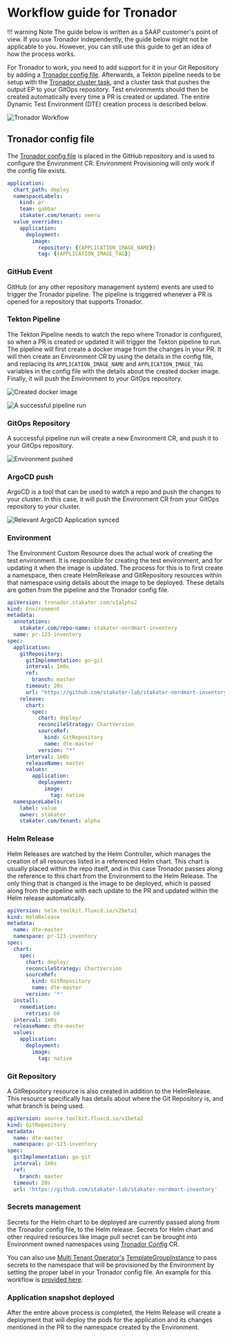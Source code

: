 # Workflow guide for Tronador

!!! warning Note
    The guide below is written as a SAAP customer's point of view. If you use Tronador independently, the guide below might not be applicable to you. However, you can still use this guide to get an idea of how the process works.

For Tronador to work, you need to add support for it in your Git Repository by adding a [Tronador config file](./config_file.md). Afterwards, a Tekton pipeline needs to be setup with the [Tronador cluster task](./cluster_task.md), and a cluster task that pushes the output EP to your GitOps repository. Test environments should then be created automatically every time a PR is created or updated. The entire Dynamic Test Environment (DTE) creation process is described below.

![Tronador Workflow](./images/workflow.png)

## Tronador config file

The [Tronador config file](./config_file.md) is placed in the GitHub repository and is used to configure the Environment CR. Environment Provisioning will only work if the config file exists.

```yaml
application:
  chart_path: deploy
  namespaceLabels:
    kind: pr
    team: gabbar
    stakater.com/tenant: veeru
  value_overrides:
    application:
      deployment:
        image:
          repository: {{APPLICATION_IMAGE_NAME}}
          tag: {{APPLICATION_IMAGE_TAG}}
```

### GitHub Event

 GitHub (or any other repository management system) events are used to trigger the Tronador pipeline. The pipeline is triggered whenever a PR is opened for a repository that supports Tronador.

### Tekton Pipeline

The Tekton Pipeline needs to watch the repo where Tronador is configured, so when a PR is created or updated it will trigger the Tekton pipeline to run. The pipeline will first create a docker image from the changes in your PR. It will then create an Environment CR by using the details in the config file, and replacing its `APPLICATION_IMAGE_NAME` and `APPLICATION_IMAGE_TAG` variables in the config file with the details about the created docker image. Finally, it will push the Environment to your GitOps repository.

![Created docker image](./images/pipeline-git.png)

![A successful pipeline run](./images/pipeline.png)

### GitOps Repository

A successful pipeline run will create a new Environment CR, and push it to your GitOps repository.

![Environment pushed](./images/gitops.png)

### ArgoCD push

ArgoCD is a tool that can be used to watch a repo and push the changes to your cluster. In this case, it will push the Environment CR from your GitOps repository to your cluster.

![Relevant ArgoCD Application synced](./images/argocd.png)

### Environment

The Environment Custom Resource does the actual work of creating the test environment. It is responsible for creating the test environment, and for updating it when the image is updated. The process for this is to first create a namespace, then create HelmRelease and GitRepository resources within that namespace using details about the image to be deployed. These details are gotten from the pipeline and the Tronador config file.

```yaml
apiVersion: tronador.stakater.com/v1alpha2
kind: Environment
metadata:
  annotations:
    stakater.com/repo-name: stakater-nordmart-inventory
  name: pr-123-inventory
spec:
  application:
    gitRepository:
      gitImplementation: go-git
      interval: 1m0s
      ref:
        branch: master
      timeout: 20s
      url: "https://github.com/stakater-lab/stakater-nordmart-inventory"
    release:
      chart:
        spec:
          chart: deploy/
          reconcileStrategy: ChartVersion
          sourceRef:
            kind: GitRepository
            name: dte-master
          version: "*"
      interval: 1m0s
      releaseName: master
      values:
        application:
          deployment:
            image:
              tag: native
  namespaceLabels:
    label: value
    owner: stakater
    stakater.com/tenant: alpha
```

### Helm Release

Helm Releases are watched by the Helm Controller, which manages the creation of all resources listed in a referenced Helm chart. This chart is usually placed within the repo itself, and in this case Tronador passes along the reference to this chart from the Environment to the Helm Release. The only thing that is changed is the image to be deployed, which is passed along from the pipeline with each update to the PR and updated within the Helm release automatically.

```yaml
apiVersion: helm.toolkit.fluxcd.io/v2beta1
kind: HelmRelease
metadata:
  name: dte-master
  namespace: pr-123-inventory
spec:
  chart:
    spec:
      chart: deploy/
      reconcileStrategy: ChartVersion
      sourceRef:
        kind: GitRepository
        name: dte-master
      version: '*'
  install:
    remediation:
      retries: 60
  interval: 1m0s
  releaseName: dte-master
  values:
    application:
      deployment:
        image:
          tag: native
```

### Git Repository

A GitRepository resource is also created in addition to the HelmRelease. This resource specifically has details about where the Git Repository is, and what branch is being used.

```yaml
apiVersion: source.toolkit.fluxcd.io/v1beta2
kind: GitRepository
metadata:
  name: dte-master
  namespace: pr-123-inventory
spec:
  gitImplementation: go-git
  interval: 1m0s
  ref:
    branch: master
  timeout: 20s
  url: 'https://github.com/stakater-lab/stakater-nordmart-inventory'
```

### Secrets management

Secrets for the Helm chart to be deployed are currently passed along from the Tronador config file, to the Helm release.
Secrets for Helm chart and other required resources like image pull secret can be brought into Environment owned namespaces using [Tronador Config](./tronador_config.md) CR.

You can also use [Multi Tenant Operator's](https://docs.stakater.com/mto/main/index.html) [TemplateGroupInstance](https://docs.stakater.com/mto/main/customresources.html#5-templategroupinstance) to pass secrets to the namespace that will be provisioned by the Environment by setting the proper label in your Tronador config file. An example for this workflow is [provided here](https://docs.stakater.com/mto/main/usecases/deploying-templates.html#deploying-template-to-namespaces-via-templategroupinstances).

### Application snapshot deployed

After the entire above process is completed, the Helm Release will create a deployment that will deploy the pods for the application and its changes mentioned in the PR to the namespace created by the Environment.
